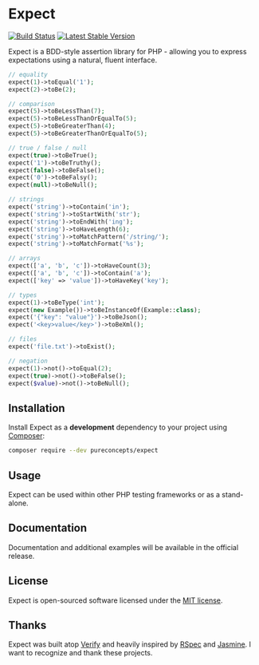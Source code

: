 # Expect

[![Build Status](https://travis-ci.org/jasonmccreary/expect.svg?branch=master)](https://travis-ci.org/jasonmccreary/expect) [![Latest Stable Version](https://poser.pugx.org/jasonmccreary/expect/v/stable.png)](https://packagist.org/packages/jasonmccreary/expect)

Expect is a BDD-style assertion library for PHP - allowing you to express expectations using a natural, fluent interface.

```php
// equality
expect(1)->toEqual('1');
expect(2)->toBe(2);

// comparison
expect(5)->toBeLessThan(7);
expect(5)->toBeLessThanOrEqualTo(5);
expect(5)->toBeGreaterThan(4);
expect(5)->toBeGreaterThanOrEqualTo(5);

// true / false / null
expect(true)->toBeTrue();
expect('1')->toBeTruthy();
expect(false)->toBeFalse();
expect('0')->toBeFalsy();
expect(null)->toBeNull();

// strings
expect('string')->toContain('in');
expect('string')->toStartWith('str');
expect('string')->toEndWith('ing');
expect('string')->toHaveLength(6);
expect('string')->toMatchPattern('/string/');
expect('string')->toMatchFormat('%s');

// arrays
expect(['a', 'b', 'c'])->toHaveCount(3);
expect(['a', 'b', 'c'])->toContain('a');
expect(['key' => 'value'])->toHaveKey('key');

// types
expect(1)->toBeType('int');
expect(new Example())->toBeInstanceOf(Example::class);
expect('{"key": "value"}')->toBeJson();
expect('<key>value</key>')->toBeXml();

// files
expect('file.txt')->toExist();

// negation
expect(1)->not()->toEqual(2);
expect(true)->not()->toBeFalse();
expect($value)->not()->toBeNull();
```

## Installation

Install Expect as a **development** dependency to your project using [Composer](https://getcomposer.org):

```sh
composer require --dev pureconcepts/expect
```

## Usage

Expect can be used within other PHP testing frameworks or as a stand-alone.

## Documentation

Documentation and additional examples will be available in the official release.

## License

Expect is open-sourced software licensed under the [MIT license](http://opensource.org/licenses/MIT).

## Thanks

Expect was built atop [Verify](https://github.com/Codeception/Verify) and heavily inspired by [RSpec](https://github.com/rspec/rspec-core) and [Jasmine](https://github.com/jasmine/jasmine). I want to recognize and thank these projects.
